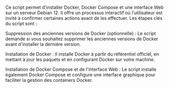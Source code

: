 Ce script permet d'installer Docker, Docker Compose et une interface Web sur un serveur Debian 12. Il offre un processus interactif où l'utilisateur est invité à confirmer certaines actions avant de les effectuer. Les étapes clés du script sont :

Suppression des anciennes versions de Docker (optionnelle) : Le script demande si vous souhaitez supprimer les anciennes versions de Docker avant d'installer la dernière version.

Installation de Docker : Il installe Docker à partir du référentiel officiel, en mettant à jour les paquets et en configurant Docker sur votre machine.

Installation de Docker Compose et de l'interface Web : Le script installe également Docker Compose et configure une interface graphique pour faciliter la gestion des containers Docker.
